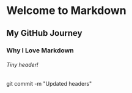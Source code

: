 # Welcome to Markdown

## My GitHub Journey

### Why I Love Markdown

###### Tiny header!

git commit -m "Updated  headers"
